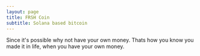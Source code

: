 ```yaml
---
layout: page
title: FRSH Coin
subtitle: Solana based bitcoin
---
```


Since it's possible why not have your own money. Thats how you know you made it in life, when you have your own money.
